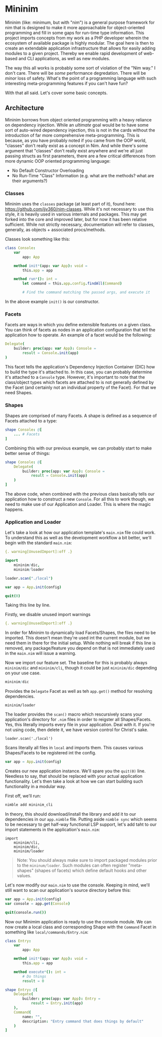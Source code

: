 # Mininim

Mininim (like: minimum, but with "nim") is a general purpose framework for nim that is designed to make it more approachable for object-oriented programming and fill in some gaps for run-time type information.  This project imports concepts from my work as a PHP developer wherein the ecosystem of available package is highly modular.  The goal here is then to create an extendable application infrastructure that allows for easily adding modules to a given project.  Thereby we enable rapid development of web-based and CLI applications, as well as new modules.

The way this all works is probably some sort of violation of the "Nim way."  I don't care.  There will be _some_ performance degredation.  There will be _minor_ loss of safety.  What's the point of a programming language with such interesting meta-programming features if you can't have fun?

With that all said.  Let's cover some basic concepts.

## Architecture

Mininim borrows from object oriented programming with a heavy reliance on dependency injection. While an _ultimate_ goal would be to have some sort of auto-wired dependency injection, this is not in the cards without the introduction of far more comprehensive meta-programming.  This is because, as you have probably noted if you came from the OOP world, "classes" don't really exist as a concept in Nim.  And while there's some argument that "classes" don't really exist anywhere and we're all just passing structs as first parameters, there are a few critical differences from more dynamic OOP oriented programming language:

- No Default Constructor Overloading
- No Run-Time "Class" Information (e.g. what are the methods?  what are their arguments?)

### Classes

Mininim uses the `classes` package (at least part of it), found here:  https://github.com/jjv360/nim-classes.  While it's not necessary to use this style, it is heavily used in various internals and packages.  This may get forked into the core and improved later, but for now it has been relative sufficient.  While not strictly necessary, documentation will refer to classes, generally, as objects + associated procs/methods.

Classes look something like this:

```nim
class Console:
    var
        app: App

    method init*(app: var App): void =
        this.app = app

    method run*(): int =
        let command = this.app.config.findAll(Command)

        # Find the command matching the passed args, and execute it
```

In the above example `init()` is our constructor.

### Facets

Facets are ways in which you define extensible features on a given class.  You can think of facets as nodes in an application configuration that tell the application how to operate.  An example of a facet would be the following:

```nim
Delegate(
    builder: proc(app: var App): Console =
        result = Console.init(app)
)
```

This facet tells the application's Dependency Injection Container (DIC) how to build the type it's attached to.  In this case, you can probably determine it's attached to a `Console` type.  However, it's important to note that the class/object types which facets are attached to is not generally defined by the Facet (and certainly not an individual property of the Facet).  For that we need Shapes.

### Shapes

Shapes are comprised of many Facets.  A shape is defined as a sequence of Facets attached to a type:

```nim
shape Console: @[
    ... # Facets
]
```

Combining this with our previous example, we can probably start to make better sense of things:

```nim
shape Console: @[
    Delegate(
        builder: proc(app: var App): Console =
            result = Console.init(app)
    )
]
```

The above code, when combined with the previous class basically tells our application how to construct a new `Console`.  For all this to work though, we need to make use of our Application and Loader.  This is where the magic happens.

### Application and Loader

Let's take a look at how our application template's `main.nim` file could work.  To understand this as well as the development workflow a bit better, we'll begin with the standard `main.nim`:

```nim
{. warning[UnusedImport]:off .}

import
    mininim/dic,
    mininim/loader

loader.scan("./local")

var app = App.init(config)

quit(0)
```


Taking this line by line.

Firstly, we disable unused import warnings

```nim
{. warning[UnusedImport]:off .}
```
In order for Mininim to dynamically load Facets/Shapes, the files need to be imported.  This doesn't mean they're used int the current module, but we need them in there for the initial setup.  While nothing will break if this line is removed, any package/feature you depend on that is not immediately used in the `main.nim` will issue a warning.

Now we import our feature set. The baseline for this is probably always `mininim/dic` and `mininim/cli`, though it could be just `mininim/dic` depending on your use case.

```nim
mininim/dic
```

Provides the `Delegate` Facet as well as teh `app.get()` method for resolving dependencies.

```
mininim/loader
```

The loader provides the `scan()` macro which rescursively scans your application's directory for `.nim` files in order to reigster all Shapes/Facets.  Yes, this literally imports every file in your application.  Deal with it.  If you're not using code, then delete it, we have version control for Christ's sake.

```
loader.scan('./local')
```

Scans literally all files in `local` and imports them.  This causes various Shapes/Facets to be registered int the config.

```nim
var app = App.init(config)
```

Creates our new application instance.  We'll spare you the `quit(0)` line.  Needless to say, that should be replaced with your actual application functionality.  Let's then take a look at how we can start building such functionality in a modular way.

First off, we'll run:

```bash
nimble add mininim_cli
```

In theory, this should download/install the library and add it to our dependencies in our `app.nimble` file.  Putting aside `nimble sync` which seems to be necessary to get half-way functional LSP support, let's add taht to our import statements in the application's `main.nim`:

```
import
    mininim/cli,
    mininim/dic,
    mininim/loader
```

> Note: You should always make sure to import packaged modules prior to the `mininum/loader`.  Such modules can often register "meta-shapes" (shapes of facets) which define default hooks and other values.

Let's now modify our `main.nim` to use the console.  Keeping in mind, we'll still want to scan our application's source directory before this:

```nim
var app = App.init(config)
var console = app.get(Console)

quit(console.run())
```

Now our Minimim application is ready to use the console module.  We can now create a local class and corresponding Shape with the `Command` Facet in something like `local/commands/Entry.nim`:

```nim
class Entry:
    var
        app: App

    method init*(app: var App): void =
        this.app = app

    method execute*(): int =
        # Do things
        result = 0

shape Entry: @[
    Delegate(
        builder: proc(app: var App): Entry =
            result = Entry.init(app)
    ),
    Command(
        name: "",
        description: "Entry command that does things by default"
    )
]
```